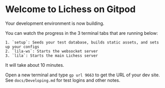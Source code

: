 # Welcome to Lichess on Gitpod

Your development environment is now building.

You can watch the progress in the 3 terminal tabs that are running below:

    1. `setup`: Seeds your test database, builds static assets, and sets up your configs
    2. `lila-ws`: Starts the websocket server
    3. `lila`: Starts the main Lichess server

It will take about 10 minutes.

Open a new terminal and type `gp url 9663` to get the URL of your dev site. See `docs/Developing.md` for test logins and other notes.

